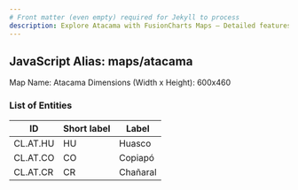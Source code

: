 ```yaml
---
# Front matter (even empty) required for Jekyll to process
description: Explore Atacama with FusionCharts Maps – Detailed features for seamless integration. Try now & enhance your data visualization today! 
---
```


## JavaScript Alias: maps/atacama

Map Name: Atacama
Dimensions (Width x Height): 600x460

### List of Entities

| ID       | Short label | Label    |
| -------- | ----------- | -------- |
| CL.AT.HU | HU          | Huasco   |
| CL.AT.CO | CO          | Copiapó  |
| CL.AT.CR | CR          | Chañaral |
